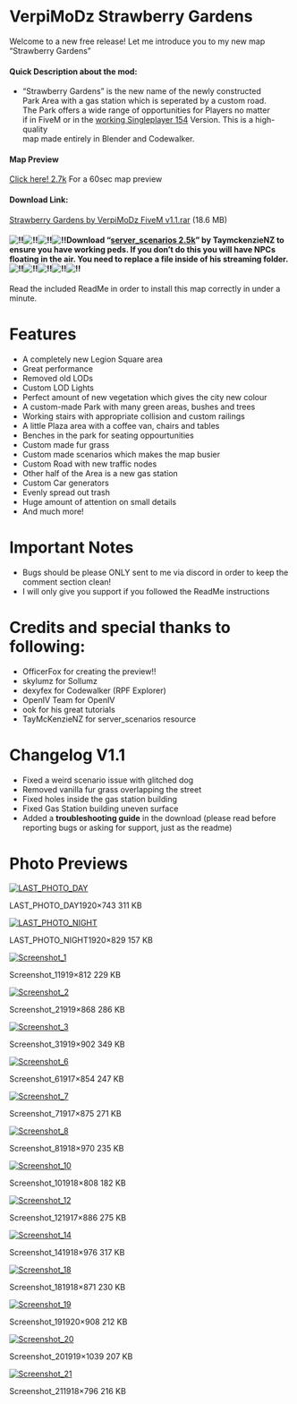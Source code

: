 
# VerpiMoDz Strawberry Gardens

Welcome to a new free release! Let me introduce you to my new map “Strawberry Gardens”

#### [](https://forum.cfx.re/t/strawberry-gardens-free-legion-square-replaced/5122423#quick-description-about-the-mod-2)Quick Description about the mod:

-   “Strawberry Gardens” is the new name of the newly constructed  
    Park Area with a gas station which is seperated by a custom road.  
    The Park offers a wide range of opportunities for Players no matter  
    if in FiveM or in the  [working Singleplayer  154](https://de.gta5-mods.com/maps/strawberry-gardens-add-on-sp-fivem-altv)  Version. This is a high-quality  
    map made entirely in Blender and Codewalker.

#### [](https://forum.cfx.re/t/strawberry-gardens-free-legion-square-replaced/5122423#map-preview-3)Map Preview

[Click here!  2.7k](https://youtu.be/7C3JIMwr2II)  For a 60sec map preview

#### [](https://forum.cfx.re/t/strawberry-gardens-free-legion-square-replaced/5122423#download-link-4)Download Link:

[Strawberry Gardens by VerpiMoDz FiveM v1.1.rar](https://forum.cfx.re/uploads/short-url/s4YfqczkcN74pacEizr0xbOoqrS.rar)  (18.6 MB)

#### [](https://forum.cfx.re/t/strawberry-gardens-free-legion-square-replaced/5122423#bangbangbangbangbangbangbangbangdownload-server_scenarioshttpsgithubcomtaymckenzienzserver_scenarios-by-taymckenzienz-to-ensure-you-have-working-peds-if-you-dont-do-this-you-will-have-npcs-floating-in-the-air-you-need-to-replace-a-file-inside-of-his-streaming-folderbangbangbangbangbangbangbangbangbangbang-5)![:bangbang:](https://forum.cfx.re/images/emoji/twitter/bangbang.png?v=12 ":bangbang:")![:bangbang:](https://forum.cfx.re/images/emoji/twitter/bangbang.png?v=12 ":bangbang:")![:bangbang:](https://forum.cfx.re/images/emoji/twitter/bangbang.png?v=12 ":bangbang:")![:bangbang:](https://forum.cfx.re/images/emoji/twitter/bangbang.png?v=12 ":bangbang:")Download “[server_scenarios  2.5k](https://github.com/TayMcKenzieNZ/server_scenarios)” by TaymckenzieNZ to ensure you have working peds. If you don’t do this you will have NPCs floating in the air. You need to replace a file inside of his streaming folder.![:bangbang:](https://forum.cfx.re/images/emoji/twitter/bangbang.png?v=12 ":bangbang:")![:bangbang:](https://forum.cfx.re/images/emoji/twitter/bangbang.png?v=12 ":bangbang:")![:bangbang:](https://forum.cfx.re/images/emoji/twitter/bangbang.png?v=12 ":bangbang:")![:bangbang:](https://forum.cfx.re/images/emoji/twitter/bangbang.png?v=12 ":bangbang:")![:bangbang:](https://forum.cfx.re/images/emoji/twitter/bangbang.png?v=12 ":bangbang:")

Read the included ReadMe in order to install this map correctly in under a minute.

# [](https://forum.cfx.re/t/strawberry-gardens-free-legion-square-replaced/5122423#features-6)Features

-   A completely new Legion Square area
-   Great performance
-   Removed old LODs
-   Custom LOD Lights
-   Perfect amount of new vegetation which gives the city new colour
-   A custom-made Park with many green areas, bushes and trees
-   Working stairs with appropriate collision and custom railings
-   A little Plaza area with a coffee van, chairs and tables
-   Benches in the park for seating oppourtunities
-   Custom made fur grass
-   Custom made scenarios which makes the map busier
-   Custom Road with new traffic nodes
-   Other half of the Area is a new gas station
-   Custom Car generators
-   Evenly spread out trash
-   Huge amount of attention on small details
-   And much more!

# [](https://forum.cfx.re/t/strawberry-gardens-free-legion-square-replaced/5122423#important-notes-7)Important Notes

-   Bugs should be please ONLY sent to me via discord in order to keep the comment section clean!
-   I will only give you support if you followed the ReadMe instructions

# [](https://forum.cfx.re/t/strawberry-gardens-free-legion-square-replaced/5122423#credits-and-special-thanks-to-following-8)Credits and special thanks to following:

-   OfficerFox for creating the preview!!
-   skylumz for Sollumz
-   dexyfex for Codewalker (RPF Explorer)
-   OpenIV Team for OpenIV
-   ook for his great tutorials
-   TayMcKenzieNZ for server_scenarios resource

# [](https://forum.cfx.re/t/strawberry-gardens-free-legion-square-replaced/5122423#changelog-v11-9)Changelog V1.1

-   Fixed a weird scenario issue with glitched dog
-   Removed vanilla fur grass overlapping the street
-   Fixed holes inside the gas station building
-   Fixed Gas Station building uneven surface
-   Added a  **troubleshooting guide**  in the download (please read before reporting bugs or asking for support, just as the readme)

# [](https://forum.cfx.re/t/strawberry-gardens-free-legion-square-replaced/5122423#photo-previews-10)Photo Previews

[![LAST_PHOTO_DAY](https://forum.cfx.re/uploads/default/optimized/4X/f/c/a/fca1bbdf61cc9c90e2147b5b9f98368fd26566cd_2_690x267.jpeg)](https://forum.cfx.re/uploads/default/original/4X/f/c/a/fca1bbdf61cc9c90e2147b5b9f98368fd26566cd.jpeg "LAST_PHOTO_DAY")

LAST_PHOTO_DAY1920×743 311 KB

  

[![LAST_PHOTO_NIGHT](https://forum.cfx.re/uploads/default/optimized/4X/8/9/5/895ccf0bcb898f92f76e5c7ac7917cd50c2547c3_2_690x297.jpeg)](https://forum.cfx.re/uploads/default/original/4X/8/9/5/895ccf0bcb898f92f76e5c7ac7917cd50c2547c3.jpeg "LAST_PHOTO_NIGHT")

LAST_PHOTO_NIGHT1920×829 157 KB

  

[![Screenshot_1](https://forum.cfx.re/uploads/default/optimized/4X/4/8/5/48517f7b54d15a97fa44d1a8bf63c4b0b6e58bd0_2_690x291.jpeg)](https://forum.cfx.re/uploads/default/original/4X/4/8/5/48517f7b54d15a97fa44d1a8bf63c4b0b6e58bd0.jpeg "Screenshot_1")

Screenshot_11919×812 229 KB

  

[![Screenshot_2](https://forum.cfx.re/uploads/default/optimized/4X/6/e/a/6ead2ef63c4114e73d98b8a682fbd944c45b2301_2_690x312.jpeg)](https://forum.cfx.re/uploads/default/original/4X/6/e/a/6ead2ef63c4114e73d98b8a682fbd944c45b2301.jpeg "Screenshot_2")

Screenshot_21919×868 286 KB

  

[![Screenshot_3](https://forum.cfx.re/uploads/default/optimized/4X/b/e/6/be67b12e7500162c4caa444d3fe05c3f2e6ba97e_2_690x324.jpeg)](https://forum.cfx.re/uploads/default/original/4X/b/e/6/be67b12e7500162c4caa444d3fe05c3f2e6ba97e.jpeg "Screenshot_3")

Screenshot_31919×902 349 KB

  

[![Screenshot_6](https://forum.cfx.re/uploads/default/optimized/4X/b/f/d/bfd71924ef10a6094f5d551e97fb3aadb042e260_2_690x307.jpeg)](https://forum.cfx.re/uploads/default/original/4X/b/f/d/bfd71924ef10a6094f5d551e97fb3aadb042e260.jpeg "Screenshot_6")

Screenshot_61917×854 247 KB

  

[![Screenshot_7](https://forum.cfx.re/uploads/default/optimized/4X/1/5/a/15a51631ded34044b62dc319c5fcfd53e6a6f294_2_690x314.jpeg)](https://forum.cfx.re/uploads/default/original/4X/1/5/a/15a51631ded34044b62dc319c5fcfd53e6a6f294.jpeg "Screenshot_7")

Screenshot_71917×875 271 KB

  

[![Screenshot_8](https://forum.cfx.re/uploads/default/optimized/4X/e/2/3/e23b26ce80f0bb9ef327e4ece78303f861d34a52_2_690x348.jpeg)](https://forum.cfx.re/uploads/default/original/4X/e/2/3/e23b26ce80f0bb9ef327e4ece78303f861d34a52.jpeg "Screenshot_8")

Screenshot_81918×970 235 KB

  

[![Screenshot_10](https://forum.cfx.re/uploads/default/optimized/4X/d/c/2/dc2b088c07646e67f2feef729415a0238adee579_2_690x290.jpeg)](https://forum.cfx.re/uploads/default/original/4X/d/c/2/dc2b088c07646e67f2feef729415a0238adee579.jpeg "Screenshot_10")

Screenshot_101918×808 182 KB

  

[![Screenshot_12](https://forum.cfx.re/uploads/default/optimized/4X/f/6/e/f6e2d6b0a4355fb2c2551b8a4f25102817ae013d_2_690x318.jpeg)](https://forum.cfx.re/uploads/default/original/4X/f/6/e/f6e2d6b0a4355fb2c2551b8a4f25102817ae013d.jpeg "Screenshot_12")

Screenshot_121917×886 275 KB

  

[![Screenshot_14](https://forum.cfx.re/uploads/default/optimized/4X/7/0/2/702efa918e33f0438bfa80d2d0e2931547ff7fe0_2_690x351.jpeg)](https://forum.cfx.re/uploads/default/original/4X/7/0/2/702efa918e33f0438bfa80d2d0e2931547ff7fe0.jpeg "Screenshot_14")

Screenshot_141918×976 317 KB

  

[![Screenshot_18](https://forum.cfx.re/uploads/default/optimized/4X/5/f/d/5fd25582c9daa1a5fb6f74abef0fff114e263d3c_2_690x313.jpeg)](https://forum.cfx.re/uploads/default/original/4X/5/f/d/5fd25582c9daa1a5fb6f74abef0fff114e263d3c.jpeg "Screenshot_18")

Screenshot_181918×871 230 KB

  

[![Screenshot_19](https://forum.cfx.re/uploads/default/optimized/4X/6/9/d/69d27cf1ae559df9d2f98692d39444dc9d3f497c_2_690x326.jpeg)](https://forum.cfx.re/uploads/default/original/4X/6/9/d/69d27cf1ae559df9d2f98692d39444dc9d3f497c.jpeg "Screenshot_19")

Screenshot_191920×908 212 KB

  

[![Screenshot_20](https://forum.cfx.re/uploads/default/optimized/4X/3/8/c/38c4a0b5ea7f261a686d7055ec83cf28073845c3_2_690x373.jpeg)](https://forum.cfx.re/uploads/default/original/4X/3/8/c/38c4a0b5ea7f261a686d7055ec83cf28073845c3.jpeg "Screenshot_20")

Screenshot_201919×1039 207 KB

  

[![Screenshot_21](https://forum.cfx.re/uploads/default/optimized/4X/5/5/3/553172feb596a94866588440dc7f2981940d301e_2_690x286.jpeg)](https://forum.cfx.re/uploads/default/original/4X/5/5/3/553172feb596a94866588440dc7f2981940d301e.jpeg "Screenshot_21")

Screenshot_211918×796 216 KB
